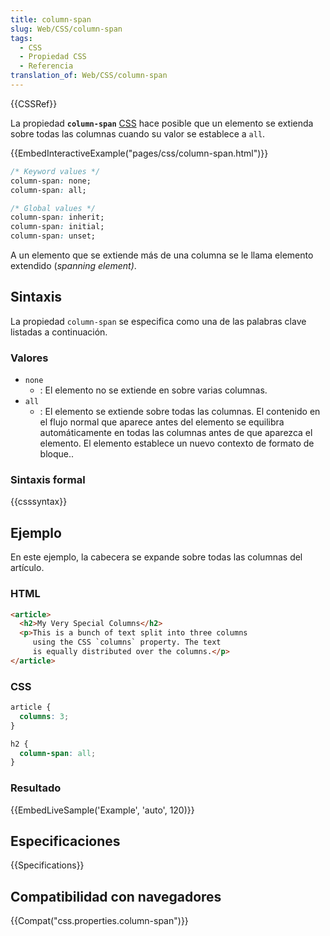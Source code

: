 ```yaml
---
title: column-span
slug: Web/CSS/column-span
tags:
  - CSS
  - Propiedad CSS
  - Referencia
translation_of: Web/CSS/column-span
---
```


{{CSSRef}}

La propiedad **`column-span`** [CSS](/es/docs/Web/CSS) hace posible que un elemento se extienda sobre todas las columnas cuando su valor se establece a `all`.

{{EmbedInteractiveExample("pages/css/column-span.html")}}

```css
/* Keyword values */
column-span: none;
column-span: all;

/* Global values */
column-span: inherit;
column-span: initial;
column-span: unset;
```

A un elemento que se extiende más de una columna se le llama elemento extendido (_spanning element)_.

## Sintaxis

La propiedad `column-span` se especifica como una de las palabras clave listadas a continuación.

### Valores

- `none`
  - : El elemento no se extiende en sobre varias columnas.
- `all`
  - : El elemento se extiende sobre todas las columnas. El contenido en el flujo normal que aparece antes del elemento se equilibra automáticamente en todas las columnas antes de que aparezca el elemento. El elemento establece un nuevo contexto de formato de bloque..

### Sintaxis formal

{{csssyntax}}

## Ejemplo

En este ejemplo, la cabecera se expande sobre todas las columnas del artículo.

### HTML

```html
<article>
  <h2>My Very Special Columns</h2>
  <p>This is a bunch of text split into three columns
     using the CSS `columns` property. The text
     is equally distributed over the columns.</p>
</article>
```

### CSS

```css
article {
  columns: 3;
}

h2 {
  column-span: all;
}
```

### Resultado

{{EmbedLiveSample('Example', 'auto', 120)}}

## Especificaciones

{{Specifications}}

## Compatibilidad con navegadores

{{Compat("css.properties.column-span")}}
